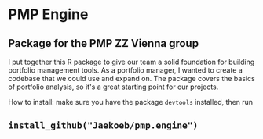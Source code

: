 # PMP Engine
## Package for the PMP ZZ Vienna group

I put together this R package to give our team a solid foundation for building portfolio management tools. As a portfolio manager, I wanted to create a codebase that we could use and expand on. The package covers the basics of portfolio analysis, so it's a great starting point for our projects.

How to install: make sure you have the package `devtools` installed, then run
## `install_github("Jaekoeb/pmp.engine")`
